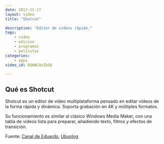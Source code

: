 ```yaml
---
date: 2017-11-17
layout: video
title: "Shotcut"

description: "Editor de vídeos rápido."
tags:
    - video
    - edicion
    - programas
    - peliculas
categories:
    - apps
video_id: OQAWC8zZbSQ

---
```

<!--more-->

## Qué es Shotcut

Shotcut es un editor de vídeo multiplataforma pensado en editar vídeos de la forma rápida y dinámica. Soporta grabación en 4K y múltiples formatos.

Su funcionamiento es similar al clásico Windows Media Maker, con una tabla de vídeos lista para preparar, añadiendo texto, filtros y efectos de transición.

Fuente: [Canal de Eduardo](https://www.youtube.com/channel/UCevz5z-yIx5lllHeovBJqvQ), [Ubunlog](https://ubunlog.com/shotcut-video-editor-ubuntu/?)
